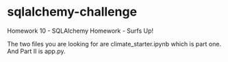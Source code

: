 # sqlalchemy-challenge
Homework 10 - SQLAlchemy Homework - Surfs Up!

The two files you are looking for are climate_starter.ipynb which is part one. And Part II is app.py.
